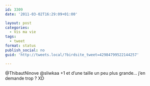 ```yaml
---
id: 3309
date: '2011-03-02T16:29:09+01:00'

layout: post
categories:
  - Vis ma vie
tags:
  - tweet
format: status
publish_social: no
guid: 'http://tweets.local/?birdsite_tweet=42984799522144257'

---
```


@ThibautNinove @sliwkaa +1 et d’une taille un peu plus grande… j’en demande trop ? XD